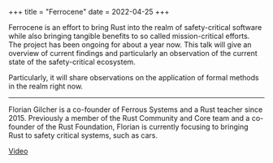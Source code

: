 +++
title = "Ferrocene"
date = 2022-04-25
+++


Ferrocene is an effort to bring Rust into the realm of safety-critical software while also bringing tangible benefits to so called mission-critical efforts. The project has been ongoing for about a year now. This talk will give an overview of current findings and particularly an observation of the current state of the safety-critical ecosystem.

Particularly, it will share observations on the application of formal methods in the realm right now.

---

Florian Gilcher is a co-founder of Ferrous Systems and a Rust teacher since 2015. Previously a member of the Rust Community and Core team and a co-founder of the Rust Foundation, Florian is currently focusing to bringing Rust to safety critical systems, such as cars.

[Video](https://www.youtube.com/watch?v=eaObPhTnoGo)